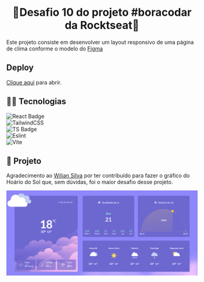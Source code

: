 <h1 align="center">🚀Desafio 10 do projeto #boracodar da Rocktseat🚀</h1>

Este projeto consiste em desenvolver um layout responsivo de uma página de clima conforme o modelo do [Figma](https://www.figma.com/community/file/1215291914714743267)

<h2> Deploy </h2>

[Clique aqui](https://bora-codar-desafio10.vercel.app) para abrir.

<h2>👩‍💻 Tecnologias</h2>
  
![React Badge](https://img.shields.io/badge/ReactJs-20232A?style=for-the-badge&logo=react&logoColor=61DAFB) <br>
![TailwindCSS](https://img.shields.io/badge/tailwindcss-%2338B2AC.svg?style=for-the-badge&logo=tailwind-css&logoColor=white) <br>
![TS Badge](https://img.shields.io/badge/TypeScript-007ACC?style=for-the-badge&logo=typescript&logoColor=white) <br>
![Eslint](https://img.shields.io/badge/Eslint-4B32C3?style=for-the-badge&logo=eslint&logoColor=white) <br>
![Vite](https://img.shields.io/badge/vite-%23646CFF.svg?style=for-the-badge&logo=vite&logoColor=white)

<h2>📱 Projeto</h2>

Agradecimento ao [Wilian Silva](https://github.com/Wilian-N-Silva) por ter contribuído para fazer o gráfico do Hoário do Sol que, sem dúvidas, foi o maior desafio desse projeto.

<p align="center">
  <img src="./src/assets/layout.png">
</p>
